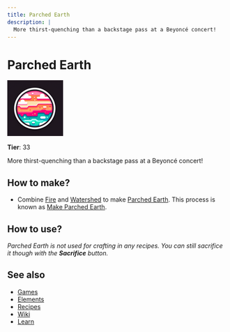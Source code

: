 ```yaml
---
title: Parched Earth
description: |
  More thirst-quenching than a backstage pass at a Beyoncé concert!
---
```

# Parched Earth

![](../images/item.parchedearth.png)

**Tier**: 33

More thirst-quenching than a backstage pass at a Beyoncé concert!

## How to make?

* Combine [Fire](/wiki/elements/fire) and [Watershed](/wiki/elements/watershed) to make [Parched Earth](/wiki/elements/parched-earth). This process is known as [Make Parched Earth](/wiki/recipes/make-parched-earth).

## How to use?

_Parched Earth is not used for crafting in any recipes. You can still sacrifice it though with the **Sacrifice** button._

## See also

* [Games](/wiki/games)
* [Elements](/wiki/elements)
* [Recipes](/wiki/recipes)
* [Wiki](/wiki/index)
* [Learn](/learn/index)